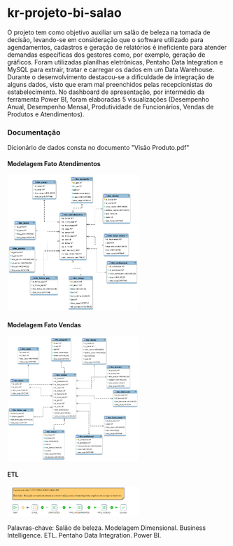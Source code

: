 # kr-projeto-bi-salao
O projeto tem como objetivo auxiliar um salão de beleza na tomada de decisão, levando-se em consideração que o software utilizado para agendamentos, cadastros e geração de relatórios é ineficiente para atender demandas específicas dos gestores como, por exemplo, geração de gráficos. Foram utilizadas planilhas eletrônicas, Pentaho Data Integration e MySQL para extrair, tratar e carregar os dados em um Data Warehouse. Durante o desenvolvimento destacou-se a dificuldade de integração de alguns dados, visto que eram mal preenchidos pelas
recepcionistas do estabelecimento. No dashboard de apresentação, por intermédio da ferramenta Power BI, foram elaboradas 5 visualizações (Desempenho Anual, Desempenho Mensal, Produtividade de Funcionários, Vendas de Produtos e Atendimentos).

### Documentação

Dicionário de dados consta no documento "Visão Produto.pdf"

#### Modelagem Fato Atendimentos

<img src="Modelagem/dw_salao_fato_atendimentos.png" alt="Descrição" width="300">

#### Modelagem Fato Vendas

<img src="Modelagem/dw_salao_fato_vendas.png" alt="Descrição" width="300">


#### ETL

<img src="ETL/IMAGENS_JOBS/CARGA_DW.png" alt="Descrição" width="300">




Palavras-chave: Salão de beleza. Modelagem Dimensional. Business Intelligence. ETL. Pentaho Data Integration. Power BI.

